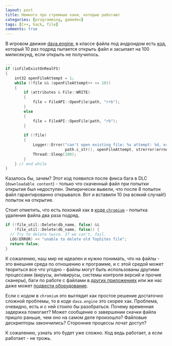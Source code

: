 ```yaml
---
layout: post
title: Немного про стремные хаки, которые работают
categories: [programming, gamedev]
tags: [C++, hack, file]
comments: true
---
```


В игровом движке [dava.engine](https://github.com/smile4u/dava.engine/), в классе файла под андроидом есть 
[код](https://github.com/smile4u/dava.engine/blob/development/Sources/Internal/FileSystem/File.cpp#L364), 
который 10 раз подряд пытается открыть файл и засыпает на 100 милисекунд, если открыть не получилось. 

```cpp
...
if (isFileExistOnRealFS)
{
    int32 openFileAttempt = 1;
    while (!file && (openFileAttempt++ <= 10))
    {
        if (attributes & File::WRITE)
        {
            file = FileAPI::OpenFile(path, "r+b");
        }
        else
        {
            file = FileAPI::OpenFile(path, "rb");
        }
    
        if (!file)
        {
            Logger::Error("can't open existing file: %s attempt: %d, errno: %s",
                          path.c_str(), openFileAttempt, strerror(errno));
            Thread::Sleep(100);
        }
    } // end while
}
```

Казалось бы, зачем? 
Этот код появился после фикса бага в DLC (``downloadable content``) - только что скаченный файл при попытки 
открытия был недоступен. Эмпирически вывели, что после 8 попыток файл гарантированно открывался. 
Вот и вставили 10 (на всякий случай!) попыток на открытие. 

Стоит отметить, что есть похожий хак в 
[коде `chromium`](https://github.com/adobe/chromium/blob/master/chrome/browser/history/top_sites_database.cc#L46) - попытка удаления файла два раза подряд.

```cpp
if (!file_util::Delete(db_name, false) &&
    !file_util::Delete(db_name, false)) {
  // Try to delete twice. If we can't, fail.
  LOG(ERROR) << "unable to delete old TopSites file";
  return false;
}
```

К сожалению, наш мир не идеален и нужно понимать, что на файлы - это внешняя среда по отношению к программе, 
и с этой средой может твориться все что угодно - файлы могут быть использованы другими процессами 
(вирусы, антивирусы, системы контроля версий и прочие сканеры), баги по работе с файлами в 
[других приложениях](https://doublecmd.sourceforge.io/forum/viewtopic.php?t=2398) или же нас даже может [подвести оборудование](https://habr.com/ru/post/401681/).

Если с кодом в `chromium` это выглядит как простое решение достаточно сложной проблемы, то в коде `dava.engine` 
это скорее хак. Проблема, очевидно, есть и с ней стоило бы разобраться. 
Почему временная задержка помогает? Может сообщение о завершении скачки файла пришло раньше, 
чем оно на самом деле произошло? Файловые дескрипторы закончились? 
Сторонние процессы лочат доступ? 

К сожалению, узнать это будет уже сложно. Код ведь работает, а если работает - не трожь. 
